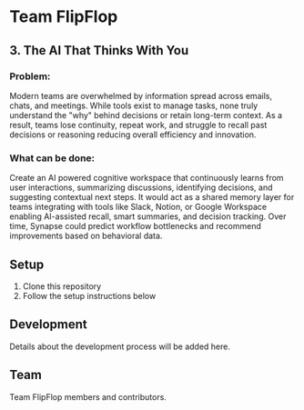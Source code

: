# Team FlipFlop

## 3. The AI That Thinks With You

### Problem:
Modern teams are overwhelmed by information spread across emails, chats, and meetings. While tools exist to manage tasks, none truly understand the "why" behind decisions or retain long-term context. As a result, teams lose continuity, repeat work, and struggle to recall past decisions or reasoning reducing overall efficiency and innovation.

### What can be done:
Create an AI powered cognitive workspace that continuously learns from user interactions, summarizing discussions, identifying decisions, and suggesting contextual next steps. It would act as a shared memory layer for teams integrating with tools like Slack, Notion, or Google Workspace enabling AI-assisted recall, smart summaries, and decision tracking. Over time, Synapse could predict workflow bottlenecks and recommend improvements based on behavioral data.

## Setup

1. Clone this repository
2. Follow the setup instructions below

## Development

Details about the development process will be added here.

## Team

Team FlipFlop members and contributors.